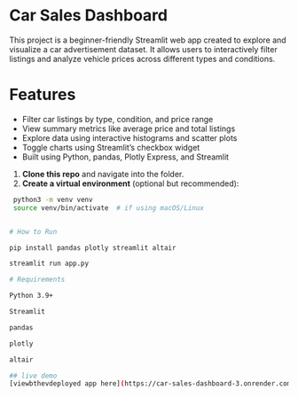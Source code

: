 # Car Sales Dashboard

This project is a beginner-friendly Streamlit web app created to explore and visualize a car advertisement dataset. It allows users to interactively filter listings and analyze vehicle prices across different types and conditions.

# Features

- Filter car listings by type, condition, and price range
- View summary metrics like average price and total listings
- Explore data using interactive histograms and scatter plots
- Toggle charts using Streamlit’s checkbox widget
- Built using Python, pandas, Plotly Express, and Streamlit


1. **Clone this repo** and navigate into the folder.
2. **Create a virtual environment** (optional but recommended):

  ```bash
   python3 -m venv venv
   source venv/bin/activate  # if using macOS/Linux


# How to Run 

pip install pandas plotly streamlit altair

streamlit run app.py

# Requirements

Python 3.9+

Streamlit

pandas

plotly

altair

## live demo
[viewbthevdeployed app here](https://car-sales-dashboard-3.onrender.com)
